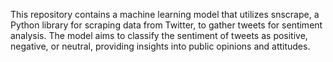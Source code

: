 This repository contains a machine learning model that utilizes snscrape, a Python library for scraping data from Twitter, to gather tweets for sentiment analysis. The model aims to classify the sentiment of tweets as positive, negative, or neutral, providing insights into public opinions and attitudes.
